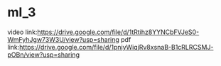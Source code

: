 # ml_3
video link:https://drive.google.com/file/d/1tRtihz8YYNCbFVJeS0-WmFyhJgw73W3U/view?usp=sharing
pdf link:https://drive.google.com/file/d/1pniyWiqjRv8xsnaB-B1cRLRCSMJ-pOBn/view?usp=sharing

